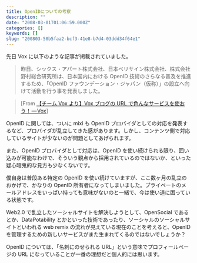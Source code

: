 ```yaml
---
title: OpenIDについての考察
description: ""
date: "2008-03-01T01:06:59.000Z"
categories: []
keywords: []
slug: "200803-50b5faa2-bcf3-41e8-b7d4-03ddd34f64e1"
---
```


先日 Vox に以下のような記事が掲載されていました。

> 昨日、シックス・アパート株式会社、日本ベリサイン株式会社、株式会社野村総合研究所は、日本国内における OpenID 技術のさらなる普及を推進するため、「OpenID ファウンデーション・ジャパン（仮称）」の設立へ向けて活動を行う事を発表しました。

> \[From [【チーム Vox より】Vox ブログの URL で色んなサービスを使おう！ — Vox](http://team-jp.vox.com/library/post/%E3%83%81%E3%83%BC%E3%83%A0vox%E3%82%88%E3%82%8Avox%E3%83%96%E3%83%AD%E3%82%B0%E3%81%AEurl%E3%81%A7%E8%89%B2%E3%82%93%E3%81%AA%E3%82%B5%E3%83%BC%E3%83%93%E3%82%B9%E3%82%92%E4%BD%BF%E3%81%8A%E3%81%86.html)\]

OpenID に関しては、ついに mixi も OpenID プロバイダとしての対応を発表するなど、プロバイダが乱立してきた感があります。しかし、コンテンツ側で対応しているサイトが少ないのが問題としてあげられます。

また、OpenID プロバイダとして対応は、OpenID を使い続けられる限り、囲い込みが可能なわけで、そういう観点から採用されているのではないか、といった疑心暗鬼的な見方も少なくないです。

僕自身は普段ある特定の OpenID を使い続けていますが、ここ数ヶ月の乱立のおかげで、かなりの OpenID 所有者になってしまいました。プライベートのメールアドレスをいっぱい持っても意味がないのと一緒で、今は使い道に困っている状態です。

Web2.0 で乱立したソーシャルサイトを解決しようとして、OpenSocial であるとか、DataPotability とかといった技術であったり、ソーシャルのソーシャルサイトといわれる web remix の流れが見えている現在のことを考えると、OpenID を管理するための新しいサービスがまた生まれてくるのではないでしょうか？

OpenID については、「名刺にのせられる URL」という意味でプロフィールページの URL になっていることが一番の理想だと個人的には思います。
